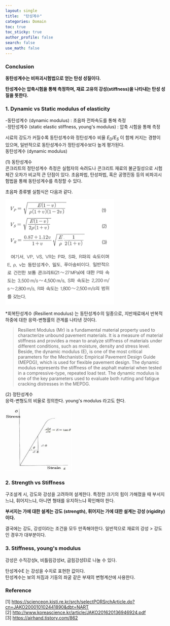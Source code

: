 ```yaml
---
layout: single  
title:  "탄성계수"
categories: Domain
toc: true
toc_sticky: true
author_profile: false
search: false
use_math: false
---
```


### Conclusion
**동탄성계수는 비파괴시험법으로 얻는 탄성 성질이다.**

**탄성계수는 압축시험을 통해 측정하며, 재료 고유의 강성(stiffness)을 나타내는 탄성 성질을 뜻한다.**
<br/>

### 1. Dynamic vs Static modulus of elasticity

-동탄성계수 (dynamic modulus) : 초음파 전파속도를 통해 측정 <br/>
-정탄성계수 (static elastic stiffness, young's modulus) : 압축 시험을 통해 측정 
<br/>

시료의 강도가 커질수록 동탄성계수와 정탄성계수 비율 $E_D/E_S$ 이 함께 커지는 경향이 있으며, 일반적으로 동탄성계수가 정탄성계수보다 높게 평가된다. <br/>
동탄성계수 (dynamic modulus) <br/>

(1) 동탄성계수 <br/>
콘크리트의 정탄성계수 측정은 실험자의 숙려도나 콘크리트 재료의 불균질성으로 시험체간 오차가 비교적 큰 단점이 있다. 초음파법, 탄성파법, 혹은 공명진동 등의 비파괴시험법을 통해 동탄성계수를 측정할 수 있다. 
<br/>

초음파 종류별 실험식은 다음과 같다. <br/>

<img src="/assets/images/2022-09-05-CEE/초음파분석.png" alt="초음파분석" style="zoom:80%;" />
<br/>

*회복탄성계수 (Resilient modulus) 는 동탄성계수의 일종으로, 지반재료에서 반복적 하중에 대한 응력-변형률의 관계를 나타낸 것이다.

> Resilient Modulus (Mr) is a fundamental material property used to characterize unbound pavement materials. It is a measure of material stiffness and provides a mean to analyze stiffness of materials under different conditions, such as moisture, density and stress level. Beside, the dynamic modulus (E), is one of the most critical parameters for the Mechanistic Empirical Pavement Design Guide (MEPDG), which is used for flexible pavement design. The dynamic modulus represents the stiffness of the asphalt material when tested in a compressive-type, repeated load test. The dynamic modulus is one of the key parameters used to evaluate both rutting and fatigue cracking distresses in the MEPDG.

(2) 정탄성계수 <br/>
응력-변형도의 비율로 정의한다. young's modulus 라고도 한다.

![young's_modulus](/assets/images/2022-09-05-CEE/young's_modulus.jpg)
<br/>

### 2. Strength vs Stiffness

구조설계 시, 강도와 강성을 고려하여 설계한다. 특정한 크기의 힘이 가해졌을 때 부서지느냐, 휘어지느냐, 아니면 형태를 유지하느냐 확인해야 한다.
<br/>

**부서지는 가에 대한 설계는 강도 (strength), 휘어지는 가에 대한 설계는 강성 (rigidity) 이다.**
<br/>

결국에는 강도, 강성이라는 조건을 모두 만족해야한다. 일반적으로 재료의 강성 > 강도 인 경우가 대부분이다. 
<br/>

### 3. Stiffness, young's modulus

강성은 수직강성k, 비틀림강성kt, 굽힘강성EI로 나눌 수 있다. 
<br/>

탄성계수E 는 강성을 수치로 표현한 값이다. <br/>
탄성계수는 보의 처짐과 기둥의 좌굴 같은 부재의 변형계산에 사용한다. 
<br/>

### Reference
[1] <https://scienceon.kisti.re.kr/srch/selectPORSrchArticle.do?cn=JAKO200010102441890&dbt=NART> <br/>
[2] <http://www.koreascience.kr/article/JAKO201620136946924.pdf> <br/>
[3] <https://airhand.tistory.com/862>

<br/>


<br/>